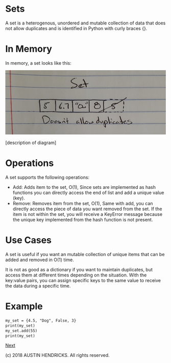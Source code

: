 # Sets

A set is a heterogenous, unordered and mutable collection of data that does not allow duplicates and is identified in Python with curly braces {}.

# In Memory

In memory, a set looks like this:

![Image of a set](images/set.jpg)

\[description of diagram\]

# Operations

A set supports the following operations:

* Add: Adds item to the set, O(1), Since sets are implemented as hash functions you can directly access the end of list and add a unique value (key).
* Remove: Removes item from the set, O(1), Same with add, you can directly access the piece of data you want removed from the set. If the item is not within the set, you will receive a KeyError message because the unique key implemented from the hash function is not present.

# Use Cases

A set is useful if you want an mutable collection of unique items that can be added and removed in O(1) time.

It is not as good as a dictionary if you want to maintain duplicates, but access them at different times depending on the situation. With the key:value pairs, you can assign specific keys to the same value to receive the data during a specific time.

# Example

```
my_set = {4.5, "Dog", False, 3}
print(my_set)
my_set.add(55)
print(my_set)
```

[Next](dictionary.md)

(c) 2018 AUSTIN HENDRICKS. All rights reserved.

